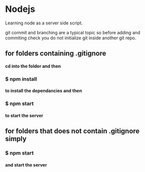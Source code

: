 # Nodejs
Learning node as a server side script.


git commit and branching are a typical topic so before adding and commiting check you do not initialize git inside another git repo.

## for folders containing .gitignore

#### cd into the folder and then

### $ npm install

#### to install the dependancies and then 

### $ npm start

#### to start the server

## for folders that does not contain .gitignore simply

### $ npm start

#### and start the server
